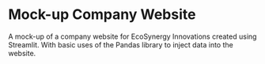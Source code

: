 # Mock-up Company Website 
A mock-up of a company website for EcoSynergy Innovations created using Streamlit.
With basic uses of the Pandas library to inject data into the website.